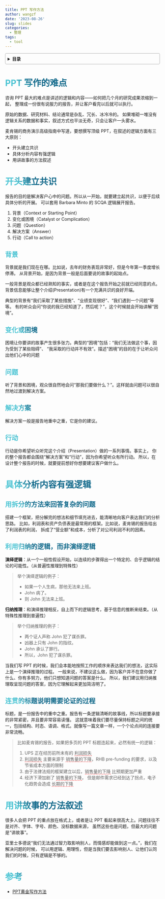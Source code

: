```yaml
---
title: PPT 写作方法
author: wangzf
date: '2023-08-26'
slug: slides
categories:
  - 整理
tags:
  - tool
---
```


<style>
h1 {
    background-color: #2B90B6;
    background-image: linear-gradient(45deg, #4EC5D4 10%, #146b8c 20%);
    background-size: 100%;
    -webkit-background-clip: text;
    -moz-background-clip: text;
    -webkit-text-fill-color: transparent;
    -moz-text-fill-color: transparent;
}
h2 {
    background-color: #2B90B6;
    background-image: linear-gradient(45deg, #4EC5D4 10%, #146b8c 20%);
    background-size: 100%;
    -webkit-background-clip: text;
    -moz-background-clip: text;
    -webkit-text-fill-color: transparent;
    -moz-text-fill-color: transparent;
}
h3 {
    background-color: #2B90B6;
    background-image: linear-gradient(45deg, #4EC5D4 10%, #146b8c 20%);
    background-size: 100%;
    -webkit-background-clip: text;
    -moz-background-clip: text;
    -webkit-text-fill-color: transparent;
    -moz-text-fill-color: transparent;
}
details {
    border: 1px solid #aaa;
    border-radius: 4px;
    padding: .5em .5em 0;
}
summary {
    font-weight: bold;
    margin: -.5em -.5em 0;
    padding: .5em;
}
details[open] {
    padding: .5em;
}
details[open] summary {
    border-bottom: 1px solid #aaa;
    margin-bottom: .5em;
}
</style>

<details><summary>目录</summary><p>

- [PPT 写作的难点](#ppt-写作的难点)
- [开头建立共识](#开头建立共识)
    - [背景](#背景)
    - [变化或困境](#变化或困境)
    - [问题](#问题)
    - [解决方案](#解决方案)
    - [行动](#行动)
- [具体分析内容有强逻辑](#具体分析内容有强逻辑)
    - [用拆分的方法来回答复杂的问题](#用拆分的方法来回答复杂的问题)
    - [利用归纳的逻辑，而非演绎逻辑](#利用归纳的逻辑而非演绎逻辑)
    - [连贯的标题说明需要论证的过程](#连贯的标题说明需要论证的过程)
- [用讲故事的方法叙述](#用讲故事的方法叙述)
- [参考](#参考)
</p></details><p></p>

# PPT 写作的难点

咨询 PPT 最大的难点是讲述的逻辑和内容——如何把几个月的研究成果浓缩到一起，
整理成一份很有说服力的报告，并让客户看完以后就可以执行。

原始的数据、研究材料、结论通常是杂乱、冗长、冰冷冷的。
如果堆砌一堆没有逻辑关系的数据和事实，叙述方式也平淡无奇，只会让客户一头雾水。

麦肯锡的商务演示高级指南中写道，要想撰写顶级 PPT，在叙述的逻辑方面有三大原则：

* 开头建立共识
* 具体分析内容有强逻辑
* 用讲故事的方法叙述

# 开头建立共识

报告的目的是解决客户心中的问题。所以从一开始，就要建立起共识，以便于后续具体分析的开展。
可以套用 Barbara Minto 的 SCQA 逻辑展开报告。

1. 背景（Context or Starting Point）
2. 变化或困境（Catalyst or Complication）
3. 问题（Question）
4. 解决方案（Answer）
5. 行动（Call to action）

## 背景

背景就是我们现在在哪。比如说，去年的财务表现非常好，但是今年第一季度增长停滞。
从背景开始，是因为背景一般是后面要说的故事的起始点。

一般背景是观众都已经熟知的事实，或者是在这个报告开始之前就已经同意的点。
背景信息能够让整个介绍(Presentation)有一个充满共识的良好开端。

典型的背景有“我们采取了某些措施”、“业绩变现很好”、“我们遇到一个问题”等等。
有的听众会问“你说的我已经知道了，然后呢？”，这个时候就会开始讲解“困境”。

## 变化或困境 

困境让你要讲的故事产生很多张力。典型的“困境”包括：“我们无法做这个事，因为受到了某些阻碍”、
“我采取的行动并不有效”。描述"困境”的目的在于让听众问出他们心中的问题

## 问题

听了背景和困境，观众很自然地会问“那我们要做什么？”。这样就由问题可以很自然地过渡到解决方案。

## 解决方案

解决方案一般是报告地重中之重，它是你的建议。

## 行动

行动是你希望听众听完这个介绍（Presentation）做的一系列事情。事实上，
你的整个报告都会围绕“解决方案”和“行动”，因为你希望听众有所行动。
所以，在设计整个报告的时候，就要提前想好你想要建议客户做什么。

# 具体分析内容有强逻辑

## 用拆分的方法来回答复杂的问题

搭建一个框架，把分解完的想法和细节填充进去，能清晰地向客户表达我们的分析思路。
比如，利润表和资产负债表是最常用的框架。比如说，麦肯锡的报告给出了利润表的利润，
拆成了“营业额”和成本，分析了对公司利润不利的因素。

## 利用归纳的逻辑，而非演绎逻辑

**演绎逻辑**：从一个一般性假设开始，以连续的步骤得出一个特定的、合乎逻辑的结论的可能性。（从普遍性推理到特殊性）

> 举个演绎逻辑的例子：
> 
> * 如果一个人生病，那他无法来上班。
> * John 病了。
> * 则 John 无法来上班。

**归纳推理**：和演绎推理相反，自上而下的逻辑思考，基于信息的推断来结束。（从特殊性推理到普遍性）

> 举个归纳推理的例子：
> 
> * 两个证人声称 John 犯了谋杀罪。
> * 凶器上只有 John 的指纹。
> * John 承认了罪行。
> * 所以，John 犯了谋杀罪。

当我们写 PPT 的时候，我们会本能地按照工作的顺序来表达我们的想法，这实际上是一个演绎推理的过程。
一般来说，不建议这么做，因为客户并不在意你做了什么、你有多努力，他们只想知道问题的答案是什么。
所以，我们建议用归纳推理取呈现问题的答案，因为它理解起来更加简洁明了。

## 连贯的标题说明需要论证的过程

标题，是一份报告中的重中之重。报告有一条逻辑清晰的故事线，所以标题要承接的非常紧密，并且要非常容易读懂。
这就意味着我们要尽量保持标题之间的统一，包括结构、时态、语调、格式。就像写一篇文章一样，一个个论点间的连接要非常流畅。

> 比如麦肯锡的报告，如果把多页的 PPT 标题连起来，必然有统一的逻辑：
> 
> 1. UPS 正在经历前所未有的 <span style='border-bottom:1.5px dashed red;'>利润损失</span>
> 2. <span style='border-bottom:1.5px dashed red;'>利润损失</span> 主要来源于 <span style='border-bottom:1.5px dashed red;'>销售量的下降</span>，RHB pre-funding 的要求，以及节省成本方面的限制
> 3. 由于法律法规的框架建立以后，<span style='border-bottom:1.5px dashed red;'>销售量的下降</span> 比预期更加严重
> 4. 经济下滑加剧了 <span style='border-bottom:1.5px dashed red;'>销售量的下降</span>，
>    但是邮件需求已经到达了拐点，电子化趋势会造成 <span style='border-bottom:1.5px dashed red;'>长期的下降</span>

# 用讲故事的方法叙述

很多人会把 PPT 的重点放在格式上，或者是让 PPT 看起来很高大上。问题往往不是对齐、字体、字号、颜色、没标数据来源，
虽然这些也是问题，但最大的问题是“讲故事”。

亚里士多德说“我们无法通过智力取影响别人，而情感却能做到这一点。”，我们在解决问题的时候，
可以用逻辑、用理性，但是当我们要去影响别人、让他们认同我们的时候，只有逻辑是不够的。


# 参考

* [PPT黄金写作方法](https://mp.weixin.qq.com/s/4kC_YJvwxwbzOnxBoX2ARw)